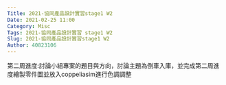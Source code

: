 ```yaml
---
Title: 2021-協同產品設計實習stage1 W2
Date: 2021-02-25 11:00
Category: Misc
Tags: 2021-協同產品設計實習 stage1 W2
Slug: 2021-協同產品設計實習stage1 W2
Author: 40823106
---
```


第二周進度:討論小組專案的題目與方向，討論主題為倒車入庫，並完成第二周進度繪製零件圖並放入coppeliasim進行色調調整

<!-- PELICAN_END_SUMMARY -->


